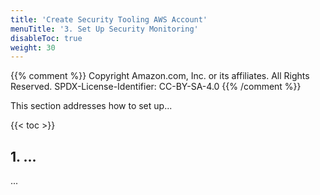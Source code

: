 ```yaml
---
title: 'Create Security Tooling AWS Account'
menuTitle: '3. Set Up Security Monitoring'
disableToc: true
weight: 30
---
```


{{% comment %}}
Copyright Amazon.com, Inc. or its affiliates. All Rights Reserved.
SPDX-License-Identifier: CC-BY-SA-4.0
{{% /comment %}}

This section addresses how to set up...

{{< toc >}}

## 1. ...

...